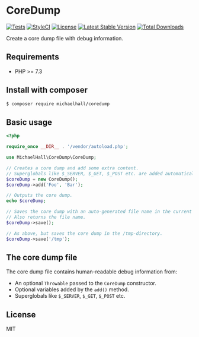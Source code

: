# CoreDump

[![Tests](https://github.com/themichaelhall/coredump/workflows/tests/badge.svg?branch=master)](https://github.com/themichaelhall/coredump/actions)
[![StyleCI](https://styleci.io/repos/165721365/shield?style=flat&branch=master)](https://styleci.io/repos/165721365)
[![License](https://poser.pugx.org/michaelhall/coredump/license)](https://packagist.org/packages/michaelhall/coredump)
[![Latest Stable Version](https://poser.pugx.org/michaelhall/coredump/v/stable)](https://packagist.org/packages/michaelhall/coredump)
[![Total Downloads](https://poser.pugx.org/michaelhall/coredump/downloads)](https://packagist.org/packages/michaelhall/coredump)

Create a core dump file with debug information.

## Requirements

- PHP >= 7.3

## Install with composer

``` bash
$ composer require michaelhall/coredump
```

## Basic usage

``` php
<?php

require_once __DIR__ . '/vendor/autoload.php';

use MichaelHall\CoreDump\CoreDump;

// Creates a core dump and add some extra content.
// Superglobals like $_SERVER, $_GET, $_POST etc. are added automatically.
$coreDump = new CoreDump();
$coreDump->add('Foo', 'Bar');

// Outputs the core dump.
echo $coreDump;

// Saves the core dump with an auto-generated file name in the current directory.
// Also returns the file name.
$coreDump->save();

// As above, but saves the core dump in the /tmp-directory.
$coreDump->save('/tmp');
```

## The core dump file

The core dump file contains human-readable debug information from:

- An optional ```Throwable``` passed to the ```CoreDump``` constructor.
- Optional variables added by the ```add()``` method.
- Superglobals like ```$_SERVER```, ```$_GET```, ```$_POST``` etc.

## License

MIT
